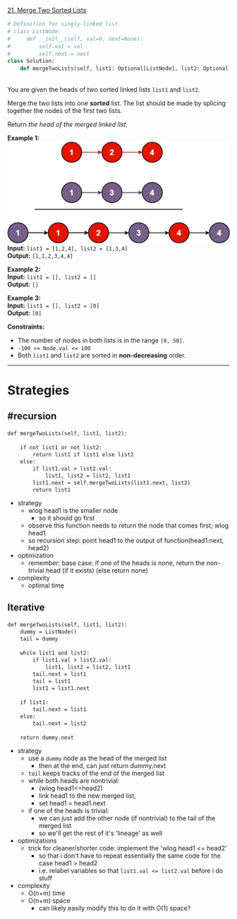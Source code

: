 [21. Merge Two Sorted Lists](https://leetcode.com/problems/merge-two-sorted-lists/)

```python
# Definition for singly-linked list.
# class ListNode:
#     def __init__(self, val=0, next=None):
#         self.val = val
#         self.next = next
class Solution:
    def mergeTwoLists(self, list1: Optional[ListNode], list2: Optional[ListNode]) -> Optional[ListNode]:
        
```

You are given the heads of two sorted linked lists `list1` and `list2`.

Merge the two lists into one **sorted** list. The list should be made by splicing together the nodes of the first two lists.

Return _the head of the merged linked list_.

**Example 1:**  
![](../!assets/attachments/Pasted%20image%2020240224215320.png)  
**Input:** `list1 = [1,2,4], list2 = [1,3,4]`  
**Output:** `[1,1,2,3,4,4]`  

**Example 2:**  
**Input:** `list1 = [], list2 = []`  
**Output:** `[]`  

**Example 3:**  
**Input:** `list1 = [], list2 = [0]`  
**Output:** `[0]`  

**Constraints:**
- The number of nodes in both lists is in the range `[0, 50]`.
- `-100 <= Node.val <= 100`
- Both `list1` and `list2` are sorted in **non-decreasing** order.

---

# Strategies
## #recursion
```
def mergeTwoLists(self, list1, list2):

    if not list1 or not list2:
        return list1 if list1 else list2
    else:
        if list1.val > list2.val:
            list1, list2 = list2, list1
        list1.next = self.mergeTwoLists(list1.next, list2)
        return list1
```

- strategy
	- wlog head1 is the smaller node
		- so it should go first
	- observe this function needs to return the node that comes first; wlog head1.
	- so recursion step: point head1 to the output of function(head1.next, head2)
- optimization
	- remember: base case: if one of the heads is none, return the non-trivial head (if it exists) (else return none)
- complexity
	- optimal time


## Iterative
```
def mergeTwoLists(self, list1, list2):
    dummy = ListNode()
    tail = dummy

	while list1 and list2:
        if list1.val > list2.val:
            list1, list2 = list2, list1
        tail.next = list1
        tail = list1
        list1 = list1.next

    if list1:
        tail.next = list1
    else:
        tail.next = list2
        
    return dummy.next
```

- strategy
	- use a `dummy` node as the head of the merged list
		- then at the end, can just return dummy.next
	- `tail` keeps tracks of the end of the merged list
	- while both heads are nontrivial:
		- (wlog head1<=head2)
		- link head1 to the new merged list,
		- set head1 = head1.next
	- if one of the heads is trivial:
		- we can just add the other node (if nontrivial) to the tail of the merged list
		- so we'll get the rest of it's 'lineage' as well
- optimizations
	- trick for cleaner/shorter code: implement the 'wlog head1 <= head2'
		- so that i don't have to repeat essentially the same code for the case head1 > head2
		- i.e. relabel variables so that `list1.val <= list2.val` before i do stuff
- complexity
	- O(n+m) time
	- O(n+m) space
		- can likely easily modify this to do it with O(1) space?

